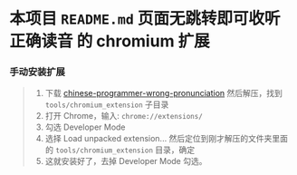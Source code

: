 # 本项目 `README.md` 页面无跳转即可收听正确读音 的 chromium 扩展

### 手动安装扩展

> 1. 下载 [chinese-programmer-wrong-pronunciation](https://github.com/shimohq/chinese-programmer-wrong-pronunciation/archive/refs/heads/master.zip) 然后解压，找到 `tools/chromium_extension` 子目录
> 2. 打开 Chrome，输入: `chrome://extensions/`
> 3. 勾选 Developer Mode
> 4. 选择 Load unpacked extension... 然后定位到刚才解压的文件夹里面的 `tools/chromium_extension` 目录，确定
> 5. 这就安装好了，去掉 Developer Mode 勾选。
